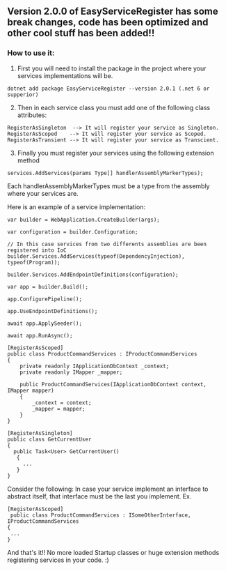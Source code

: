 ## Version 2.0.0 of EasyServiceRegister has some break changes, code has been optimized and other cool stuff has been added!!

### How to use it:
1. First you will need to install the package in the project where your services implementations will be.
```
dotnet add package EasyServiceRegister --version 2.0.1 (.net 6 or supperior)
```
2. Then in each service class you must add one of the following class attributes:
```
RegisterAsSingleton  --> It will register your service as Singleton.
RegisterAsScoped    --> It will register your service as Scoped.
RegisterAsTransient --> It will register your service as Transcient.
```
3. Finally you must register your services using the following extension method
```
services.AddServices(params Type[] handlerAssemblyMarkerTypes);
```
Each handlerAssemblyMarkerTypes must be a type from the assembly where your services are.

Here is an example of a service implementation:
```
var builder = WebApplication.CreateBuilder(args);

var configuration = builder.Configuration;

// In this case services from two differents assemblies are been registered into IoC 
builder.Services.AddServices(typeof(DependencyInjection), typeof(Program));

builder.Services.AddEndpointDefinitions(configuration);

var app = builder.Build();

app.ConfigurePipeline();

app.UseEndpointDefinitions();

await app.ApplySeeder();

await app.RunAsync();
```



```
[RegisterAsScoped]
public class ProductCommandServices : IProductCommandServices
{
    private readonly IApplicationDbContext _context;
    private readonly IMapper _mapper;

    public ProductCommandServices(IApplicationDbContext context, IMapper mapper)
    {
        _context = context;
        _mapper = mapper;
    }
}
```
```
[RegisterAsSingleton]
public class GetCurrentUser
{
  public Task<User> GetCurrentUser()
   {
     ...
   }
}
```

Consider the following:
In case your service implement an interface to abstract itself, that interface must be the last you implement.
  Ex.
```
[RegisterAsScoped]
 public class ProductCommandServices : ISomeOtherInterface, IProductCommandServices
{
 ...
}
```
And that's it!! No more loaded Startup classes or huge extension methods registering services in your code. :)
